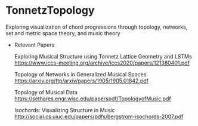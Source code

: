 # TonnetzTopology
Exploring visualization of chord progressions through topology, networks, set and metric space theory, and music theory

- Relevant Papers

    Exploring Musical Structure using Tonnetz Lattice Geometry and LSTMs
    https://www.iccs-meeting.org/archive/iccs2020/papers/121380401.pdf
    
    Topology of Networks in Generalized Musical Spaces
    https://arxiv.org/ftp/arxiv/papers/1905/1905.01842.pdf
    
    Topology of Musical Data
    https://sethares.engr.wisc.edu/paperspdf/TopologyofMusic.pdf
    
    Isochords: Visualizing Structure in Music
    http://social.cs.uiuc.edu/papers/pdfs/bergstrom-isochords-2007.pdf
